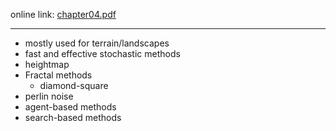 online link: [chapter04.pdf](https://www.pcgbook.com/chapter04.pdf)

---
- mostly used for terrain/landscapes
- fast and effective stochastic methods
- heightmap
- Fractal methods
	- diamond-square
- perlin noise
- agent-based methods
- search-based methods